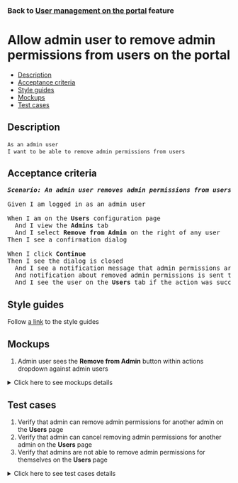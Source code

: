 ### Back to [User management on the portal](../../README.md) feature

# Allow admin user to remove admin permissions from users on the portal

- [Description](#description)
- [Acceptance criteria](#acceptance-criteria)
- [Style guides](#style-guides)
- [Mockups](#mockups)
- [Test cases](#test-cases)

## Description

    As an admin user
    I want to be able to remove admin permissions from users

## Acceptance criteria

<pre>
<b><i>Scenario: An admin user removes admin permissions from users</i></b>

Given I am logged in as an admin user

When I am on the <b>Users</b> configuration page
  And I view the <b>Admins</b> tab
  And I select <b>Remove from Admin</b> on the right of any user
Then I see a confirmation dialog

When I click <b>Continue</b>
Then I see the dialog is closed
  And I see a notification message that admin permissions are OR not removed from the user
  And notification about removed admin permissions is sent to the user’s email
  And I see the user on the <b>Users</b> tab if the action was successful
</pre>

## Style guides

Follow [a link](https://www.figma.com/proto/0zkkf5WC77OSpvyD6YXpFE/Style-guides?page-id=0%3A1&node-id=19%3A5368&viewport=266%2C48%2C0.54&scaling=min-zoom&starting-point-node-id=19%3A5368) to the style guides

## Mockups

1. Admin user sees the <b>Remove from Admin</b> button within actions dropdown against admin users

<details>
  <summary>Click here to see mockups details</summary>

**1. Admin user sees the Remove from Admin button within actions dropdown against admin users:**

![Admin user sees the Remove from Admin button within actions dropdown against admin users](/desktop_application_features/user_management/images/admin_user_management_action_dropdown.png)

</details>

## Test cases

1. Verify that admin can remove admin permissions for another admin on the <b>Users</b> page
2. Verify that admin can cancel removing admin permissions for another admin on the <b>Users</b> page
3. Verify that admins are not able to remove admin permissions for themselves on the <b>Users</b> page

<details>
  <summary>Click here to see test cases details</summary>

### **#1. Verify that admin can remove admin permissions for another admin on the Users page**

|Preconditions|Steps|Expected result
--------------|-----|----------
|- Log in with admin account</br>- Go to the <b>Users</b> configuration page</br>- There is another admin on the <b>Admins</b> tab|1) Select the <b>Admins</b> tab</br>2) On the right of another admin, select <b>Remove from Admin</b></br>3) On the confirmation dialog, click <b>Continue</b></br>4) Log out of admin account</br>5) Log in as an another admin</br>6) Go through site pages|2) The confirmation dialog appears</br>3) Admin is set with user permissions. Notification about removed admin permissions is sent to the user’s email</br>5) The admin can log in</br>6) Another admin cannot see the admin part of the application|

### **#2. Verify that admin can cancel removing admin permissions for another admin on the Users page**

|Preconditions|Steps|Expected result
--------------|-----|----------
|- Log in with admin account</br>- Go to the <b>Users</b> configuration page</br>- There is another admin on the <b>Admins</b> tab|1) Select the <b>Admins</b> tab</br>2) On the right of another admin, select <b>Remove from Admin</b></br>3) On the confirmation dialog, click <b>Cancel</b></br>4) Log out of admin account</br>5) Log in as an another admin</br>6) Go through site pages|2) The confirmation dialog appears</br>3) The admin keeps admin permissions</br>5) The user can log in</br>6) Another admin can see the admin part of application and perform actions there|

### **#3. Verify that admins are not able to remove admin permissions for themselves on the Users page**

|Preconditions|Steps|Expected result
--------------|-----|----------
|- Log in with admin account</br>- Go to the <b>Users</b> configuration page|1) Select the <b>Admins</b> tab</br>2) On the right of another admin, select <b>Remove from Admin</b></br>|2) The warning dialog appears about no possibility to remove admin permissions for the currently logged-in user|
</details>
